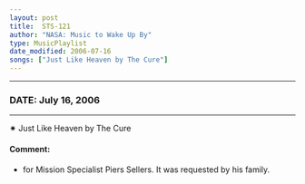 ```yaml
---
layout: post
title:  STS-121
author: "NASA: Music to Wake Up By"
type: MusicPlaylist
date_modified: 2006-07-16
songs: ["Just Like Heaven by The Cure"]
---
```


----
### DATE: July 16, 2006
----
✷ Just Like Heaven by The Cure

#### Comment:
* for Mission Specialist Piers Sellers. It was requested by his family.



<br/>
<center>
	<a target="_blank"
	   href="https://twitter.com/intent/tweet?hashtags=Space,NASA,Playlist,NASAWakeupCalls,SpaceProgram&text={{ page.author}}, '{{ page.songs.first }}' {{ page.title }}, {{ page.date | date: '%B %d, %Y' }}. {{ site.url }}{{ page.url }}&via=nasawakeupcalls"><i class="fab fa-twitter" alt="Tweet this page" style="font-size: 1.3em;"></i></a>
	&nbsp; 	<i class="fas fa-user-astronaut" style="font-size: 1.5em;"></i> &nbsp;
    <a type="amzn" search="'Just Like Heaven by The Cure'" category="popular music">
    <i class="fab fa-amazon" style="font-size: 1.3em;"></i></a>
</center>
